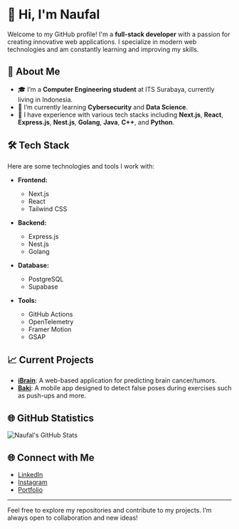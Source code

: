 # 👋 Hi, I'm Naufal

Welcome to my GitHub profile! I'm a **full-stack developer** with a passion for creating innovative web applications. I specialize in modern web technologies and am constantly learning and improving my skills.

## 🚀 About Me

- 🎓 I’m a **Computer Engineering student** at ITS Surabaya, currently living in Indonesia.
- 🌱 I’m currently learning **Cybersecurity** and **Data Science**.
- 💼 I have experience with various tech stacks including **Next.js**, **React**, **Express.js**, **Nest.js**, **Golang**, **Java**, **C++**, and **Python**.

## 🛠️ Tech Stack

Here are some technologies and tools I work with:

- **Frontend:**

  - Next.js
  - React
  - Tailwind CSS

- **Backend:**

  - Express.js
  - Nest.js
  - Golang

- **Database:**

  - PostgreSQL
  - Supabase

- **Tools:**
  - GitHub Actions
  - OpenTelemetry
  - Framer Motion
  - GSAP

## 📈 Current Projects

- **[iBrain](#)**: A web-based application for predicting brain cancer/tumors.
- **[Baki](#)**: A mobile app designed to detect false poses during exercises such as push-ups and more.

## 🌐 GitHub Statistics

![Naufal's GitHub Stats](https://github-readme-stats.vercel.app/api?username=naufalrafianto&show_icons=true&theme=radical)

## 🌐 Connect with Me

- [LinkedIn](https://www.linkedin.com/in/naufal-rafianto-4159a8206/)
- [Instagram](https://instagram.com/naufallrafianto)
- [Portfolio](https://naufalrafianto.dev)

---

Feel free to explore my repositories and contribute to my projects. I’m always open to collaboration and new ideas!
